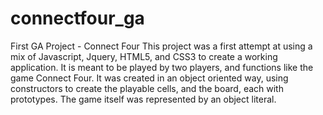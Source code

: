 # connectfour_ga
First GA Project - Connect Four 
  This project was a first attempt at using a mix of Javascript, Jquery, HTML5, and CSS3 to create a working application.  It is meant to be played by two players, and functions like the game Connect Four.   It was created in an object oriented way, using constructors to create the playable cells, and the board, each with prototypes.  The game itself was represented by an object literal.  
  
